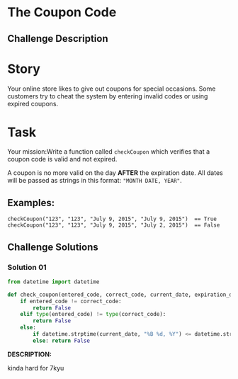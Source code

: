 # The Coupon Code

## Challenge Description

# Story

Your online store likes to give out coupons for special occasions. 
Some customers try to cheat the system by entering invalid codes or 
using expired coupons.

# Task

Your mission:Write a function called `checkCoupon` which verifies that a coupon code is valid and not expired.

A coupon is no more valid on the day **AFTER** the expiration date.  All dates will be passed as strings in this format: `"MONTH DATE, YEAR"`.

## Examples:

```
checkCoupon("123", "123", "July 9, 2015", "July 9, 2015")  == True
checkCoupon("123", "123", "July 9, 2015", "July 2, 2015")  == False
```

## Challenge Solutions

### Solution 01

```python
from datetime import datetime

def check_coupon(entered_code, correct_code, current_date, expiration_date):
    if entered_code != correct_code:
        return False
    elif type(entered_code) != type(correct_code):
        return False
    else: 
        if datetime.strptime(current_date, "%B %d, %Y") <= datetime.strptime(expiration_date, "%B %d, %Y"): return True
        else: return False
```

**DESCRIPTION:**

kinda hard for 7kyu